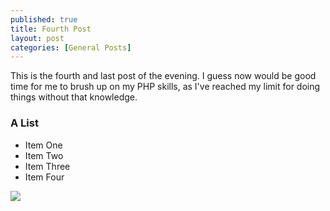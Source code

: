 ```yaml
---
published: true
title: Fourth Post
layout: post
categories: [General Posts]
---
```

This is the fourth and last post of the evening.  I guess now would be good time for me to brush up on my PHP skills, as I've reached my limit for doing things without that knowledge. 

<h3>A List</h3>
<ul>
<li>Item One</li>
<li>Item Two</li>
<li>Item Three</li>
<li>Item Four</li>
</ul>

<img src="http://imageshack.com/a/img843/8462/cjvh.jpg"/>